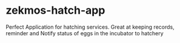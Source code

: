 # zekmos-hatch-app
Perfect Application for hatching services. Great at keeping records, reminder and Notify status of eggs in the incubator to hatchery 

